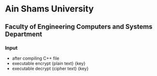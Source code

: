 # Ain Shams University 
## Faculty of Engineering Computers and Systems Department
### Input
- after compiling C++ file 
- executable encrypt {plain text} {key}
- executable decrypt {cipher text} {key}
